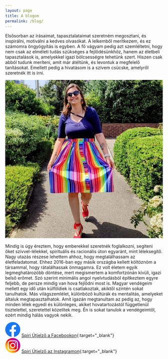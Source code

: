```yaml
---
layout: page
title: A blogom
permalink: /blog/
---
```


Elsősorban az írásaimat, tapasztalataimat szeretném megosztani, és inspirálni, motiválni a kedves olvasókat. A lelkemből merítkezem, és ez számomra öngyógyítás is egyben. A fő vágyam pedig azt szemléltetni, hogy nem csak az elméleti tudás szükséges a fejlődésünkhöz, hanem az életbeli tapasztalások is, amelyekkel igazi bölcsességre tehetünk szert. Hiszen csak abból tudunk meríteni, amit már átéltünk, és levontuk a megfelelő tanításokat. Emellett pedig a hivatásom is a szívem csücske, amelyről szeretnék itt is írni. 

![](/assets/img/aniko_blog.jpg)

Mindig is úgy éreztem, hogy emberekkel szeretnék foglalkozni, segíteni őket szívvel-lélekkel, spirituális és racionális úton egyaránt, mint léleksegítő. Nagy utazás részese lehettem ahhoz, hogy megtalálhassam az életfeladatomat. Ehhez 2016-ban egy másik országba kellett költöznöm a társammal, hogy rátalálhassak önmagamra. Ez volt életem egyik legmeghatározóbb döntése, mert megismertem a komfortzónán kívüli, igazi belső erőmet. Szó szerint minimális angol nyelvtudásból építkeztem egyre feljebb, de persze mindig van hova fejlődni most is. Magyar vendégeim mellett egy idő után külföldiek is csatlakoztak, akiktől szintén sokat tanulhatok. Más világszemlélet, különböző kultúrák és mentalitás, amelyeket általuk megtapasztalhatok. Amit igazán megtanultam az pedig az, hogy minden lélek egyedi és különleges, akiket hovatartozástól függetlenül tisztelettel, szeretettel közelítek meg. Én is sokat tanulok a vendégeimtől, ezért mindig hálás vagyok nekik.

<img id="fb-logo" src="/assets/img/facebook_logo_icon.png" /> [Spiri Útjelző a Facebookon](https://www.facebook.com/spiriutjelzo){:target="_blank"}<br/>
<img id="insta-logo" src="/assets/img/instagram_logo_icon.png" /> [Spiri Útjelző az Instagramon](https://www.instagram.com/spiriutjelzo/){:target="_blank"}
